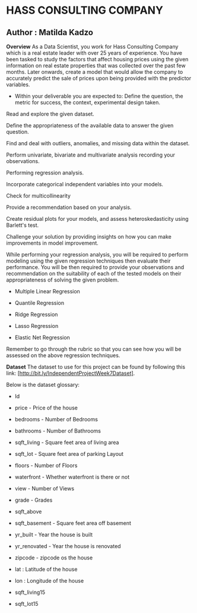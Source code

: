 # HASS CONSULTING COMPANY

## Author : Matilda Kadzo

**Overview**
As a Data Scientist, you work for Hass Consulting Company which is a real estate leader with over 25 years of experience. You have been tasked to study the factors that affect housing prices using the given information on real estate properties that was collected over the past few months. Later onwards, create a model that would allow the company to accurately predict the sale of prices upon being provided with the predictor variables.

* Within your deliverable you are expected to:
Define the question, the metric for success, the context, experimental design taken.

Read and explore the given dataset.

Define the appropriateness of the available data to answer the given question.

Find and deal with outliers, anomalies, and missing data within the dataset.

Perform univariate, bivariate and multivariate analysis recording your observations.

Performing regression analysis.

Incorporate categorical independent variables into your models.

Check for multicollinearity

Provide a recommendation based on your analysis.

Create residual plots for your models, and assess heteroskedasticity using Barlett's test.

Challenge your solution by providing insights on how you can make improvements in model improvement.

While performing your regression analysis, you will be required to perform modeling using the given regression techniques then evaluate their performance. You will be then required to provide your observations and recommendation on the suitability of each of the tested models on their appropriateness of solving the given problem.
* Multiple Linear Regression

* Quantile Regression

* Ridge Regression

* Lasso Regression

* Elastic Net Regression

Remember to go through the rubric so that you can see how you will be assessed on the above regression techniques.

**Dataset**
The dataset to use for this project can be found by following this link: [http://bit.ly/IndependentProjectWeek7Dataset].

Below is the dataset glossary:
- Id

- price - Price of the house

- bedrooms - Number of Bedrooms

- bathrooms - Number of Bathrooms

- sqft_living - Square feet area of living area

- sqft_lot - Square feet area of parking Layout

- floors - Number of Floors

- waterfront - Whether waterfront is there or not

- view - Number of Views

- grade - Grades

- sqft_above

- sqft_basement - Square feet area off basement

- yr_built - Year the house is built

- yr_renovated - Year the house is renovated

- zipcode - zipcode os the house

- lat : Latitude of the house

- lon : Longitude of the house

- sqft_living15

- sqft_lot15
